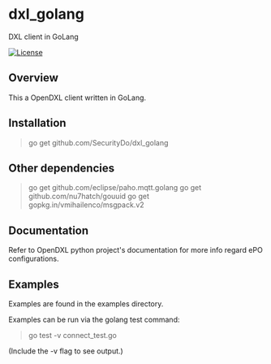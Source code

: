# dxl_golang
DXL client in GoLang

[![License](https://img.shields.io/badge/License-Apache%202.0-blue.svg)](https://opensource.org/licenses/Apache-2.0)

## Overview

This a OpenDXL client written in GoLang.

## Installation

> go get github.com/SecurityDo/dxl_golang

## Other dependencies

> go get github.com/eclipse/paho.mqtt.golang
> go get github.com/nu7hatch/gouuid
> go get gopkg.in/vmihailenco/msgpack.v2

## Documentation

Refer to OpenDXL python project's documentation for more info regard ePO configurations.

## Examples

Examples are found in the examples directory.

Examples can be run via the golang test command:

> go test -v connect_test.go

(Include the -v flag to see output.)
